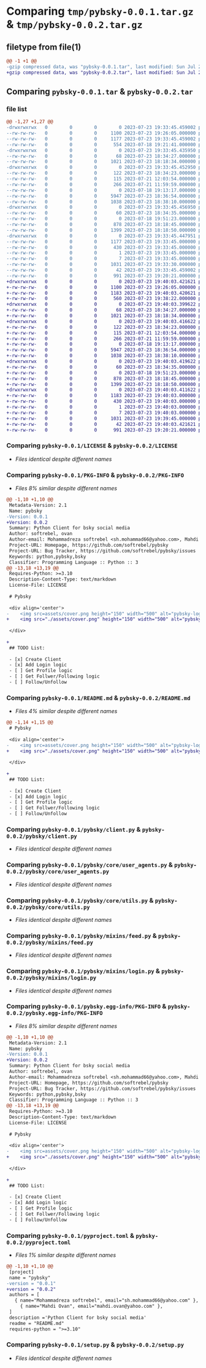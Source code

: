 # Comparing `tmp/pybsky-0.0.1.tar.gz` & `tmp/pybsky-0.0.2.tar.gz`

## filetype from file(1)

```diff
@@ -1 +1 @@
-gzip compressed data, was "pybsky-0.0.1.tar", last modified: Sun Jul 23 19:33:45 2023, max compression
+gzip compressed data, was "pybsky-0.0.2.tar", last modified: Sun Jul 23 19:40:03 2023, max compression
```

## Comparing `pybsky-0.0.1.tar` & `pybsky-0.0.2.tar`

### file list

```diff
@@ -1,27 +1,27 @@
-drwxrwxrwx   0        0        0        0 2023-07-23 19:33:45.459002 pybsky-0.0.1/
--rw-rw-rw-   0        0        0     1100 2023-07-23 19:26:05.000000 pybsky-0.0.1/LICENSE
--rw-rw-rw-   0        0        0     1177 2023-07-23 19:33:45.459002 pybsky-0.0.1/PKG-INFO
--rw-rw-rw-   0        0        0      554 2023-07-18 19:21:41.000000 pybsky-0.0.1/README.md
-drwxrwxrwx   0        0        0        0 2023-07-23 19:33:45.435950 pybsky-0.0.1/pybsky/
--rw-rw-rw-   0        0        0       68 2023-07-23 18:34:27.000000 pybsky-0.0.1/pybsky/__init__.py
--rw-rw-rw-   0        0        0     1021 2023-07-23 18:18:34.000000 pybsky-0.0.1/pybsky/client.py
-drwxrwxrwx   0        0        0        0 2023-07-23 19:33:45.452950 pybsky-0.0.1/pybsky/core/
--rw-rw-rw-   0        0        0      122 2023-07-23 18:34:23.000000 pybsky-0.0.1/pybsky/core/__init__.py
--rw-rw-rw-   0        0        0      115 2023-07-21 12:03:54.000000 pybsky-0.0.1/pybsky/core/configs.py
--rw-rw-rw-   0        0        0      266 2023-07-21 11:59:59.000000 pybsky-0.0.1/pybsky/core/exceptions.py
--rw-rw-rw-   0        0        0        0 2023-07-18 19:13:17.000000 pybsky-0.0.1/pybsky/core/log.py
--rw-rw-rw-   0        0        0     5947 2023-07-23 18:36:54.000000 pybsky-0.0.1/pybsky/core/user_agents.py
--rw-rw-rw-   0        0        0     1038 2023-07-23 18:38:10.000000 pybsky-0.0.1/pybsky/core/utils.py
-drwxrwxrwx   0        0        0        0 2023-07-23 19:33:45.456950 pybsky-0.0.1/pybsky/mixins/
--rw-rw-rw-   0        0        0       60 2023-07-23 18:34:35.000000 pybsky-0.0.1/pybsky/mixins/__init__.py
--rw-rw-rw-   0        0        0        0 2023-07-18 19:51:23.000000 pybsky-0.0.1/pybsky/mixins/base.py
--rw-rw-rw-   0        0        0      878 2023-07-23 18:18:45.000000 pybsky-0.0.1/pybsky/mixins/feed.py
--rw-rw-rw-   0        0        0     1399 2023-07-23 18:18:50.000000 pybsky-0.0.1/pybsky/mixins/login.py
-drwxrwxrwx   0        0        0        0 2023-07-23 19:33:45.447951 pybsky-0.0.1/pybsky.egg-info/
--rw-rw-rw-   0        0        0     1177 2023-07-23 19:33:45.000000 pybsky-0.0.1/pybsky.egg-info/PKG-INFO
--rw-rw-rw-   0        0        0      430 2023-07-23 19:33:45.000000 pybsky-0.0.1/pybsky.egg-info/SOURCES.txt
--rw-rw-rw-   0        0        0        1 2023-07-23 19:33:45.000000 pybsky-0.0.1/pybsky.egg-info/dependency_links.txt
--rw-rw-rw-   0        0        0        7 2023-07-23 19:33:45.000000 pybsky-0.0.1/pybsky.egg-info/top_level.txt
--rw-rw-rw-   0        0        0     1031 2023-07-23 19:33:30.000000 pybsky-0.0.1/pyproject.toml
--rw-rw-rw-   0        0        0       42 2023-07-23 19:33:45.459002 pybsky-0.0.1/setup.cfg
--rw-rw-rw-   0        0        0      991 2023-07-23 19:20:21.000000 pybsky-0.0.1/setup.py
+drwxrwxrwx   0        0        0        0 2023-07-23 19:40:03.421621 pybsky-0.0.2/
+-rw-rw-rw-   0        0        0     1100 2023-07-23 19:26:05.000000 pybsky-0.0.2/LICENSE
+-rw-rw-rw-   0        0        0     1183 2023-07-23 19:40:03.420621 pybsky-0.0.2/PKG-INFO
+-rw-rw-rw-   0        0        0      560 2023-07-23 19:38:22.000000 pybsky-0.0.2/README.md
+drwxrwxrwx   0        0        0        0 2023-07-23 19:40:03.399622 pybsky-0.0.2/pybsky/
+-rw-rw-rw-   0        0        0       68 2023-07-23 18:34:27.000000 pybsky-0.0.2/pybsky/__init__.py
+-rw-rw-rw-   0        0        0     1021 2023-07-23 18:18:34.000000 pybsky-0.0.2/pybsky/client.py
+drwxrwxrwx   0        0        0        0 2023-07-23 19:40:03.416622 pybsky-0.0.2/pybsky/core/
+-rw-rw-rw-   0        0        0      122 2023-07-23 18:34:23.000000 pybsky-0.0.2/pybsky/core/__init__.py
+-rw-rw-rw-   0        0        0      115 2023-07-21 12:03:54.000000 pybsky-0.0.2/pybsky/core/configs.py
+-rw-rw-rw-   0        0        0      266 2023-07-21 11:59:59.000000 pybsky-0.0.2/pybsky/core/exceptions.py
+-rw-rw-rw-   0        0        0        0 2023-07-18 19:13:17.000000 pybsky-0.0.2/pybsky/core/log.py
+-rw-rw-rw-   0        0        0     5947 2023-07-23 18:36:54.000000 pybsky-0.0.2/pybsky/core/user_agents.py
+-rw-rw-rw-   0        0        0     1038 2023-07-23 18:38:10.000000 pybsky-0.0.2/pybsky/core/utils.py
+drwxrwxrwx   0        0        0        0 2023-07-23 19:40:03.419622 pybsky-0.0.2/pybsky/mixins/
+-rw-rw-rw-   0        0        0       60 2023-07-23 18:34:35.000000 pybsky-0.0.2/pybsky/mixins/__init__.py
+-rw-rw-rw-   0        0        0        0 2023-07-18 19:51:23.000000 pybsky-0.0.2/pybsky/mixins/base.py
+-rw-rw-rw-   0        0        0      878 2023-07-23 18:18:45.000000 pybsky-0.0.2/pybsky/mixins/feed.py
+-rw-rw-rw-   0        0        0     1399 2023-07-23 18:18:50.000000 pybsky-0.0.2/pybsky/mixins/login.py
+drwxrwxrwx   0        0        0        0 2023-07-23 19:40:03.411622 pybsky-0.0.2/pybsky.egg-info/
+-rw-rw-rw-   0        0        0     1183 2023-07-23 19:40:03.000000 pybsky-0.0.2/pybsky.egg-info/PKG-INFO
+-rw-rw-rw-   0        0        0      430 2023-07-23 19:40:03.000000 pybsky-0.0.2/pybsky.egg-info/SOURCES.txt
+-rw-rw-rw-   0        0        0        1 2023-07-23 19:40:03.000000 pybsky-0.0.2/pybsky.egg-info/dependency_links.txt
+-rw-rw-rw-   0        0        0        7 2023-07-23 19:40:03.000000 pybsky-0.0.2/pybsky.egg-info/top_level.txt
+-rw-rw-rw-   0        0        0     1031 2023-07-23 19:39:45.000000 pybsky-0.0.2/pyproject.toml
+-rw-rw-rw-   0        0        0       42 2023-07-23 19:40:03.421621 pybsky-0.0.2/setup.cfg
+-rw-rw-rw-   0        0        0      991 2023-07-23 19:20:21.000000 pybsky-0.0.2/setup.py
```

### Comparing `pybsky-0.0.1/LICENSE` & `pybsky-0.0.2/LICENSE`

 * *Files identical despite different names*

### Comparing `pybsky-0.0.1/PKG-INFO` & `pybsky-0.0.2/PKG-INFO`

 * *Files 8% similar despite different names*

```diff
@@ -1,10 +1,10 @@
 Metadata-Version: 2.1
 Name: pybsky
-Version: 0.0.1
+Version: 0.0.2
 Summary: Python Client for bsky social media
 Author: softrebel, ovan
 Author-email: Mohammadreza softrebel <sh.mohammad66@yahoo.com>, Mahdi Ovan <mahdi.ovan@yahoo.com>
 Project-URL: Homepage, https://github.com/softrebel/pybsky
 Project-URL: Bug Tracker, https://github.com/softrebel/pybsky/issues
 Keywords: python,pybsky,bsky
 Classifier: Programming Language :: Python :: 3
@@ -13,18 +13,19 @@
 Requires-Python: >=3.10
 Description-Content-Type: text/markdown
 License-File: LICENSE
 
 # Pybsky
 
 <div align='center'>
-    <img src=assets/cover.png height="150" width="500" alt="pybsky-logo" >
+    <img src="./assets/cover.png" height="150" width="500" alt="pybsky-logo" >
 
 </div>
 
+
 ## TODO List:
 
 - [x] Create Client
 - [x] Add Login logic
 - [ ] Get Profile logic
 - [ ] Get Follwer/Following logic
 - [ ] Follow/Unfollow
```

### Comparing `pybsky-0.0.1/README.md` & `pybsky-0.0.2/README.md`

 * *Files 4% similar despite different names*

```diff
@@ -1,14 +1,15 @@
 # Pybsky
 
 <div align='center'>
-    <img src=assets/cover.png height="150" width="500" alt="pybsky-logo" >
+    <img src="./assets/cover.png" height="150" width="500" alt="pybsky-logo" >
 
 </div>
 
+
 ## TODO List:
 
 - [x] Create Client
 - [x] Add Login logic
 - [ ] Get Profile logic
 - [ ] Get Follwer/Following logic
 - [ ] Follow/Unfollow
```

### Comparing `pybsky-0.0.1/pybsky/client.py` & `pybsky-0.0.2/pybsky/client.py`

 * *Files identical despite different names*

### Comparing `pybsky-0.0.1/pybsky/core/user_agents.py` & `pybsky-0.0.2/pybsky/core/user_agents.py`

 * *Files identical despite different names*

### Comparing `pybsky-0.0.1/pybsky/core/utils.py` & `pybsky-0.0.2/pybsky/core/utils.py`

 * *Files identical despite different names*

### Comparing `pybsky-0.0.1/pybsky/mixins/feed.py` & `pybsky-0.0.2/pybsky/mixins/feed.py`

 * *Files identical despite different names*

### Comparing `pybsky-0.0.1/pybsky/mixins/login.py` & `pybsky-0.0.2/pybsky/mixins/login.py`

 * *Files identical despite different names*

### Comparing `pybsky-0.0.1/pybsky.egg-info/PKG-INFO` & `pybsky-0.0.2/pybsky.egg-info/PKG-INFO`

 * *Files 8% similar despite different names*

```diff
@@ -1,10 +1,10 @@
 Metadata-Version: 2.1
 Name: pybsky
-Version: 0.0.1
+Version: 0.0.2
 Summary: Python Client for bsky social media
 Author: softrebel, ovan
 Author-email: Mohammadreza softrebel <sh.mohammad66@yahoo.com>, Mahdi Ovan <mahdi.ovan@yahoo.com>
 Project-URL: Homepage, https://github.com/softrebel/pybsky
 Project-URL: Bug Tracker, https://github.com/softrebel/pybsky/issues
 Keywords: python,pybsky,bsky
 Classifier: Programming Language :: Python :: 3
@@ -13,18 +13,19 @@
 Requires-Python: >=3.10
 Description-Content-Type: text/markdown
 License-File: LICENSE
 
 # Pybsky
 
 <div align='center'>
-    <img src=assets/cover.png height="150" width="500" alt="pybsky-logo" >
+    <img src="./assets/cover.png" height="150" width="500" alt="pybsky-logo" >
 
 </div>
 
+
 ## TODO List:
 
 - [x] Create Client
 - [x] Add Login logic
 - [ ] Get Profile logic
 - [ ] Get Follwer/Following logic
 - [ ] Follow/Unfollow
```

### Comparing `pybsky-0.0.1/pyproject.toml` & `pybsky-0.0.2/pyproject.toml`

 * *Files 1% similar despite different names*

```diff
@@ -1,10 +1,10 @@
 [project]
 name = "pybsky"
-version = "0.0.1"
+version = "0.0.2"
 authors = [
   { name="Mohammadreza softrebel", email="sh.mohammad66@yahoo.com" },
     { name="Mahdi Ovan", email="mahdi.ovan@yahoo.com" },
 ]
 description ='Python Client for bsky social media'
 readme = "README.md"
 requires-python = ">=3.10"
```

### Comparing `pybsky-0.0.1/setup.py` & `pybsky-0.0.2/setup.py`

 * *Files identical despite different names*

